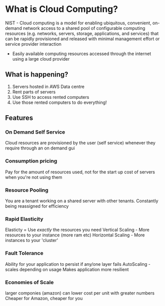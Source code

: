 # What is Cloud Computing? 

NIST - Cloud computing is a model for enabling ubiquitous, convenient, on-demand network access to a shared pool of configurable computing resources (e.g. networks, servers, storage, applications, and services) that can be rapidly provisioned and released with minimal management effort or service provider interaction

- Easily available computing resources accessed through the internet using a large cloud provider 

## What is happening? 

1) Servers hosted in AWS Data centre
2) Rent parts of servers 
3) Use SSH to access rented computers
4) Use those rented computers to do everything!

## Features

### On Demand Self Service 
Cloud resources are provisioned by the user (self service) whenever they require through an on demand gui

### Consumption pricing
Pay for the amount of resources used, not for the start up cost of servers when you're not using them

### Resource Pooling
You are a tenant working on a shared server with other tenants. Constantly being reassigned for efficiency

### Rapid Elasticity
Elasticty = Use *exactly* the resources you need
Vertical Scaling - More resources to your instance (more ram etc)
Horizontal Scaling - More instances to your 'cluster'

### Fault Tolerance
Ability for your application to persist if any/one layer fails
AutoScaling - scales depending on usage
Makes application more resilient

### Economies of Scale
larger componies (amazon) can lower cost per unit with greater numbers
Cheaper for Amazon, cheaper for you

